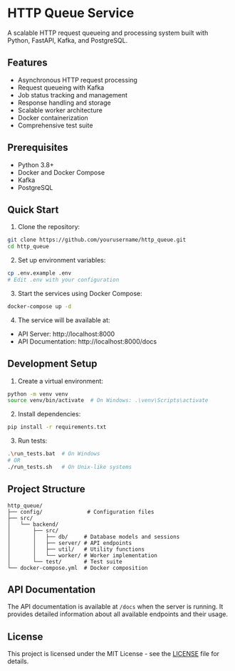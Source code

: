 # HTTP Queue Service

A scalable HTTP request queueing and processing system built with Python, FastAPI, Kafka, and PostgreSQL.

## Features

- Asynchronous HTTP request processing
- Request queueing with Kafka
- Job status tracking and management
- Response handling and storage
- Scalable worker architecture
- Docker containerization
- Comprehensive test suite

## Prerequisites

- Python 3.8+
- Docker and Docker Compose
- Kafka
- PostgreSQL

## Quick Start

1. Clone the repository:
```bash
git clone https://github.com/yourusername/http_queue.git
cd http_queue
```

2. Set up environment variables:
```bash
cp .env.example .env
# Edit .env with your configuration
```

3. Start the services using Docker Compose:
```bash
docker-compose up -d
```

4. The service will be available at:
- API Server: http://localhost:8000
- API Documentation: http://localhost:8000/docs

## Development Setup

1. Create a virtual environment:
```bash
python -m venv venv
source venv/bin/activate  # On Windows: .\venv\Scripts\activate
```

2. Install dependencies:
```bash
pip install -r requirements.txt
```

3. Run tests:
```bash
.\run_tests.bat  # On Windows
# OR
./run_tests.sh   # On Unix-like systems
```

## Project Structure

```
http_queue/
├── config/              # Configuration files
├── src/
│   └── backend/
│       ├── src/
│       │   ├── db/     # Database models and sessions
│       │   ├── server/ # API endpoints
│       │   ├── util/   # Utility functions
│       │   └── worker/ # Worker implementation
│       └── test/       # Test suite
└── docker-compose.yml  # Docker composition
```

## API Documentation

The API documentation is available at `/docs` when the server is running. It provides detailed information about all available endpoints and their usage.

## License

This project is licensed under the MIT License - see the [LICENSE](LICENSE) file for details. 